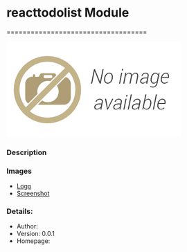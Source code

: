 # reacttodolist Module
===================================

![reacttodolist-popover](images/popover.png)

### Description




### Images
- [Logo](images/logo.png)
- [Screenshot](images/screenshot01.png)


### Details:

- Author:
- Version: 0.0.1
- Homepage:
